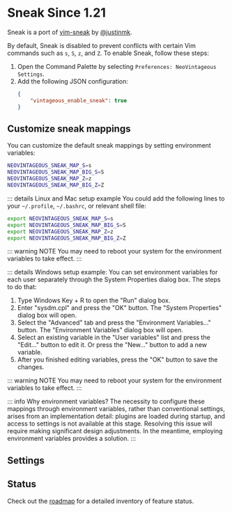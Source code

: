 # Sneak <Badge type="info">Since 1.21</Badge>

Sneak is a port of [vim-sneak](https://github.com/justinmk/vim-sneak) by [@justinmk](https://x.com/justinmk).

By default, Sneak is disabled to prevent conflicts with certain Vim commands such as `s`, `S`, `z`, and `Z`. To enable Sneak, follow these steps:

1. Open the Command Palette by selecting `Preferences: NeoVintageous Settings`.
1. Add the following JSON configuration:
   ```json
   {
       "vintageous_enable_sneak": true
   }
   ```

## Customize sneak mappings

You can customize the default sneak mappings by setting environment variables:

```sh
NEOVINTAGEOUS_SNEAK_MAP_S=s
NEOVINTAGEOUS_SNEAK_MAP_BIG_S=S
NEOVINTAGEOUS_SNEAK_MAP_Z=z
NEOVINTAGEOUS_SNEAK_MAP_BIG_Z=Z
```

::: details Linux and Mac setup example
You could add the following lines to your `~/.profile`, `~/.bashrc`, or relevant shell file:

```sh
export NEOVINTAGEOUS_SNEAK_MAP_S=s
export NEOVINTAGEOUS_SNEAK_MAP_BIG_S=S
export NEOVINTAGEOUS_SNEAK_MAP_Z=z
export NEOVINTAGEOUS_SNEAK_MAP_BIG_Z=Z
```

::: warning NOTE
You may need to reboot your system for the environment variables to take effect.
:::

::: details Windows setup example:
You can set environment variables for each user separately through the System Properties dialog box. The steps to do that:

1. Type Windows Key + R to open the "Run" dialog box.
1. Enter "sysdm.cpl" and press the "OK" button. The "System Properties" dialog box will open.
1. Select the "Advanced" tab and press the "Environment Variables..." button. The "Environment Variables" dialog box will open.
1. Select an existing variable in the "User variables" list and press the "Edit..." button to edit it. Or press the "New..." button to add a new variable.
1. After you finished editing variables, press the "OK" button to save the changes.

::: warning NOTE
You may need to reboot your system for the environment variables to take effect.
:::

::: info Why environment variables?
The necessity to configure these mappings through environment variables, rather than conventional settings, arises from an implementation detail: plugins are loaded during startup, and access to settings is not available at this stage. Resolving this issue will require making significant design adjustments. In the meantime, employing environment variables provides a solution.
:::

## Settings

<!--@include:@/reusables/settings/sneak.md-->

## Status

<!--@include:@/reusables/status/sneak.md-->

Check out the [roadmap](/roadmap#sneak) for a detailed inventory of feature status.
